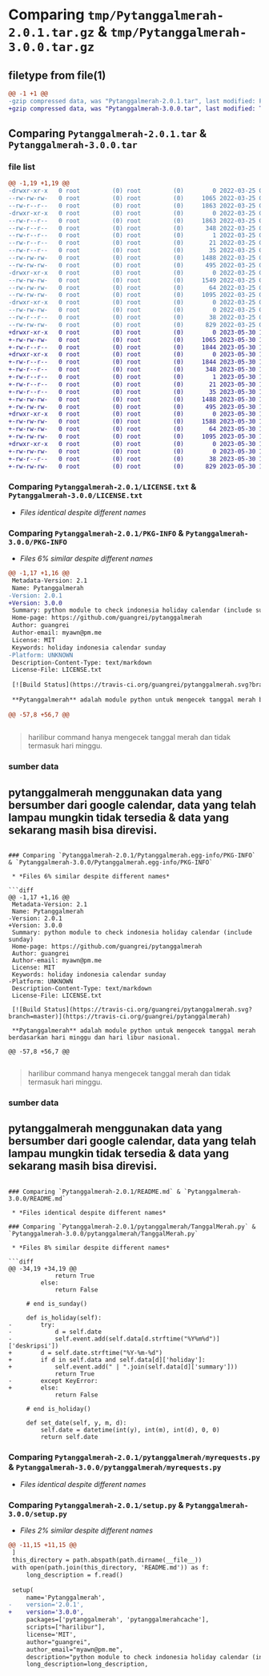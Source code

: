# Comparing `tmp/Pytanggalmerah-2.0.1.tar.gz` & `tmp/Pytanggalmerah-3.0.0.tar.gz`

## filetype from file(1)

```diff
@@ -1 +1 @@
-gzip compressed data, was "Pytanggalmerah-2.0.1.tar", last modified: Fri Mar 25 03:08:48 2022, max compression
+gzip compressed data, was "Pytanggalmerah-3.0.0.tar", last modified: Tue May 30 12:07:02 2023, max compression
```

## Comparing `Pytanggalmerah-2.0.1.tar` & `Pytanggalmerah-3.0.0.tar`

### file list

```diff
@@ -1,19 +1,19 @@
-drwxr-xr-x   0 root         (0) root         (0)        0 2022-03-25 03:08:48.627195 Pytanggalmerah-2.0.1/
--rw-rw-rw-   0 root         (0) root         (0)     1065 2022-03-25 03:08:38.000000 Pytanggalmerah-2.0.1/LICENSE.txt
--rw-r--r--   0 root         (0) root         (0)     1863 2022-03-25 03:08:48.627195 Pytanggalmerah-2.0.1/PKG-INFO
-drwxr-xr-x   0 root         (0) root         (0)        0 2022-03-25 03:08:48.625194 Pytanggalmerah-2.0.1/Pytanggalmerah.egg-info/
--rw-r--r--   0 root         (0) root         (0)     1863 2022-03-25 03:08:48.000000 Pytanggalmerah-2.0.1/Pytanggalmerah.egg-info/PKG-INFO
--rw-r--r--   0 root         (0) root         (0)      348 2022-03-25 03:08:48.000000 Pytanggalmerah-2.0.1/Pytanggalmerah.egg-info/SOURCES.txt
--rw-r--r--   0 root         (0) root         (0)        1 2022-03-25 03:08:48.000000 Pytanggalmerah-2.0.1/Pytanggalmerah.egg-info/dependency_links.txt
--rw-r--r--   0 root         (0) root         (0)       21 2022-03-25 03:08:48.000000 Pytanggalmerah-2.0.1/Pytanggalmerah.egg-info/requires.txt
--rw-r--r--   0 root         (0) root         (0)       35 2022-03-25 03:08:48.000000 Pytanggalmerah-2.0.1/Pytanggalmerah.egg-info/top_level.txt
--rw-rw-rw-   0 root         (0) root         (0)     1488 2022-03-25 03:08:38.000000 Pytanggalmerah-2.0.1/README.md
--rw-rw-rw-   0 root         (0) root         (0)      495 2022-03-25 03:08:38.000000 Pytanggalmerah-2.0.1/harilibur
-drwxr-xr-x   0 root         (0) root         (0)        0 2022-03-25 03:08:48.626195 Pytanggalmerah-2.0.1/pytanggalmerah/
--rw-rw-rw-   0 root         (0) root         (0)     1549 2022-03-25 03:08:48.000000 Pytanggalmerah-2.0.1/pytanggalmerah/TanggalMerah.py
--rw-rw-rw-   0 root         (0) root         (0)       64 2022-03-25 03:08:48.000000 Pytanggalmerah-2.0.1/pytanggalmerah/__init__.py
--rw-rw-rw-   0 root         (0) root         (0)     1095 2022-03-25 03:08:47.000000 Pytanggalmerah-2.0.1/pytanggalmerah/myrequests.py
-drwxr-xr-x   0 root         (0) root         (0)        0 2022-03-25 03:08:48.627195 Pytanggalmerah-2.0.1/pytanggalmerahcache/
--rw-rw-rw-   0 root         (0) root         (0)        0 2022-03-25 03:08:38.000000 Pytanggalmerah-2.0.1/pytanggalmerahcache/__init__.py
--rw-r--r--   0 root         (0) root         (0)       38 2022-03-25 03:08:48.627195 Pytanggalmerah-2.0.1/setup.cfg
--rw-rw-rw-   0 root         (0) root         (0)      829 2022-03-25 03:08:47.000000 Pytanggalmerah-2.0.1/setup.py
+drwxr-xr-x   0 root         (0) root         (0)        0 2023-05-30 12:07:02.381678 Pytanggalmerah-3.0.0/
+-rw-rw-rw-   0 root         (0) root         (0)     1065 2023-05-30 12:06:53.000000 Pytanggalmerah-3.0.0/LICENSE.txt
+-rw-r--r--   0 root         (0) root         (0)     1844 2023-05-30 12:07:02.381678 Pytanggalmerah-3.0.0/PKG-INFO
+drwxr-xr-x   0 root         (0) root         (0)        0 2023-05-30 12:07:02.380678 Pytanggalmerah-3.0.0/Pytanggalmerah.egg-info/
+-rw-r--r--   0 root         (0) root         (0)     1844 2023-05-30 12:07:02.000000 Pytanggalmerah-3.0.0/Pytanggalmerah.egg-info/PKG-INFO
+-rw-r--r--   0 root         (0) root         (0)      348 2023-05-30 12:07:02.000000 Pytanggalmerah-3.0.0/Pytanggalmerah.egg-info/SOURCES.txt
+-rw-r--r--   0 root         (0) root         (0)        1 2023-05-30 12:07:02.000000 Pytanggalmerah-3.0.0/Pytanggalmerah.egg-info/dependency_links.txt
+-rw-r--r--   0 root         (0) root         (0)       21 2023-05-30 12:07:02.000000 Pytanggalmerah-3.0.0/Pytanggalmerah.egg-info/requires.txt
+-rw-r--r--   0 root         (0) root         (0)       35 2023-05-30 12:07:02.000000 Pytanggalmerah-3.0.0/Pytanggalmerah.egg-info/top_level.txt
+-rw-rw-rw-   0 root         (0) root         (0)     1488 2023-05-30 12:06:53.000000 Pytanggalmerah-3.0.0/README.md
+-rw-rw-rw-   0 root         (0) root         (0)      495 2023-05-30 12:06:53.000000 Pytanggalmerah-3.0.0/harilibur
+drwxr-xr-x   0 root         (0) root         (0)        0 2023-05-30 12:07:02.381678 Pytanggalmerah-3.0.0/pytanggalmerah/
+-rw-rw-rw-   0 root         (0) root         (0)     1588 2023-05-30 12:07:01.000000 Pytanggalmerah-3.0.0/pytanggalmerah/TanggalMerah.py
+-rw-rw-rw-   0 root         (0) root         (0)       64 2023-05-30 12:07:01.000000 Pytanggalmerah-3.0.0/pytanggalmerah/__init__.py
+-rw-rw-rw-   0 root         (0) root         (0)     1095 2023-05-30 12:07:01.000000 Pytanggalmerah-3.0.0/pytanggalmerah/myrequests.py
+drwxr-xr-x   0 root         (0) root         (0)        0 2023-05-30 12:07:02.381678 Pytanggalmerah-3.0.0/pytanggalmerahcache/
+-rw-rw-rw-   0 root         (0) root         (0)        0 2023-05-30 12:06:53.000000 Pytanggalmerah-3.0.0/pytanggalmerahcache/__init__.py
+-rw-r--r--   0 root         (0) root         (0)       38 2023-05-30 12:07:02.381678 Pytanggalmerah-3.0.0/setup.cfg
+-rw-rw-rw-   0 root         (0) root         (0)      829 2023-05-30 12:07:01.000000 Pytanggalmerah-3.0.0/setup.py
```

### Comparing `Pytanggalmerah-2.0.1/LICENSE.txt` & `Pytanggalmerah-3.0.0/LICENSE.txt`

 * *Files identical despite different names*

### Comparing `Pytanggalmerah-2.0.1/PKG-INFO` & `Pytanggalmerah-3.0.0/PKG-INFO`

 * *Files 6% similar despite different names*

```diff
@@ -1,17 +1,16 @@
 Metadata-Version: 2.1
 Name: Pytanggalmerah
-Version: 2.0.1
+Version: 3.0.0
 Summary: python module to check indonesia holiday calendar (include sunday)
 Home-page: https://github.com/guangrei/pytanggalmerah
 Author: guangrei
 Author-email: myawn@pm.me
 License: MIT
 Keywords: holiday indonesia calendar sunday
-Platform: UNKNOWN
 Description-Content-Type: text/markdown
 License-File: LICENSE.txt
 
 [![Build Status](https://travis-ci.org/guangrei/pytanggalmerah.svg?branch=master)](https://travis-ci.org/guangrei/pytanggalmerah)
 
 **Pytanggalmerah** adalah module python untuk mengecek tanggal merah berdasarkan hari minggu dan hari libur nasional.
 
@@ -57,8 +56,7 @@
 
 ```
 
 > harilibur command hanya mengecek tanggal merah dan tidak termasuk hari minggu.
 ### sumber data
 
 **pytanggalmerah** menggunakan data yang bersumber dari google calendar, data yang telah lampau mungkin tidak tersedia & data yang sekarang masih bisa direvisi.
-
```

### Comparing `Pytanggalmerah-2.0.1/Pytanggalmerah.egg-info/PKG-INFO` & `Pytanggalmerah-3.0.0/Pytanggalmerah.egg-info/PKG-INFO`

 * *Files 6% similar despite different names*

```diff
@@ -1,17 +1,16 @@
 Metadata-Version: 2.1
 Name: Pytanggalmerah
-Version: 2.0.1
+Version: 3.0.0
 Summary: python module to check indonesia holiday calendar (include sunday)
 Home-page: https://github.com/guangrei/pytanggalmerah
 Author: guangrei
 Author-email: myawn@pm.me
 License: MIT
 Keywords: holiday indonesia calendar sunday
-Platform: UNKNOWN
 Description-Content-Type: text/markdown
 License-File: LICENSE.txt
 
 [![Build Status](https://travis-ci.org/guangrei/pytanggalmerah.svg?branch=master)](https://travis-ci.org/guangrei/pytanggalmerah)
 
 **Pytanggalmerah** adalah module python untuk mengecek tanggal merah berdasarkan hari minggu dan hari libur nasional.
 
@@ -57,8 +56,7 @@
 
 ```
 
 > harilibur command hanya mengecek tanggal merah dan tidak termasuk hari minggu.
 ### sumber data
 
 **pytanggalmerah** menggunakan data yang bersumber dari google calendar, data yang telah lampau mungkin tidak tersedia & data yang sekarang masih bisa direvisi.
-
```

### Comparing `Pytanggalmerah-2.0.1/README.md` & `Pytanggalmerah-3.0.0/README.md`

 * *Files identical despite different names*

### Comparing `Pytanggalmerah-2.0.1/pytanggalmerah/TanggalMerah.py` & `Pytanggalmerah-3.0.0/pytanggalmerah/TanggalMerah.py`

 * *Files 8% similar despite different names*

```diff
@@ -34,19 +34,19 @@
             return True
         else:
             return False
 
     # end is_sunday()
 
     def is_holiday(self):
-        try:
-            d = self.date
-            self.event.add(self.data[d.strftime("%Y%m%d")]['deskripsi'])
+        d = self.date.strftime("%Y-%m-%d")
+        if d in self.data and self.data[d]['holiday']:
+            self.event.add(" | ".join(self.data[d]['summary']))
             return True
-        except KeyError:
+        else:
             return False
 
     # end is_holiday()
 
     def set_date(self, y, m, d):
         self.date = datetime(int(y), int(m), int(d), 0, 0)
         return self.date
```

### Comparing `Pytanggalmerah-2.0.1/pytanggalmerah/myrequests.py` & `Pytanggalmerah-3.0.0/pytanggalmerah/myrequests.py`

 * *Files identical despite different names*

### Comparing `Pytanggalmerah-2.0.1/setup.py` & `Pytanggalmerah-3.0.0/setup.py`

 * *Files 2% similar despite different names*

```diff
@@ -11,15 +11,15 @@
 ]
 this_directory = path.abspath(path.dirname(__file__))
 with open(path.join(this_directory, 'README.md')) as f:
     long_description = f.read()
 
 setup(
     name='Pytanggalmerah',
-    version='2.0.1',
+    version='3.0.0',
     packages=['pytanggalmerah', 'pytanggalmerahcache'],
     scripts=["harilibur"],
     license='MIT',
     author="guangrei",
     author_email="myawn@pm.me",
     description="python module to check indonesia holiday calendar (include sunday)",
     long_description=long_description,
```

